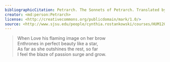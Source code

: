 ```yaml
---
bibliographicCitation: Petrarch. The Sonnets of Petrarch. Translated by Joseph Auslander - Longmans, Green & Co., New York, 1932.
creator: <md:person:Petrarch>
license: <http://creativecommons.org/publicdomain/mark/1.0/>
source: <http://www.sjsu.edu/people/cynthia.rostankowski/courses/HUM120AF14/s3/THE%20SONNETS%20OF%20PETRARCH.pdf>
---
```


> When Love his flaming image on her brow  
> Enthrones in perfect beauty like a star,  
> As far as she outshines the rest, so far  
> I feel the blaze of passion surge and grow.  
